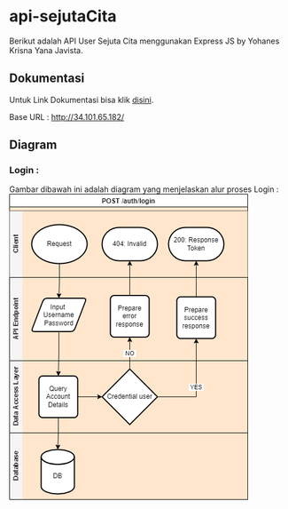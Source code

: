 ﻿# api-sejutaCita

Berikut adalah API User Sejuta Cita menggunakan Express JS by Yohanes Krisna Yana Javista.

## Dokumentasi
Untuk Link Dokumentasi bisa klik [disini](http://34.101.65.182/api-docs/).

Base URL : http://34.101.65.182/

## Diagram
### Login : 
Gambar dibawah ini adalah diagram yang menjelaskan alur proses Login :
![My animated logo](doc/login.drawio.png)
